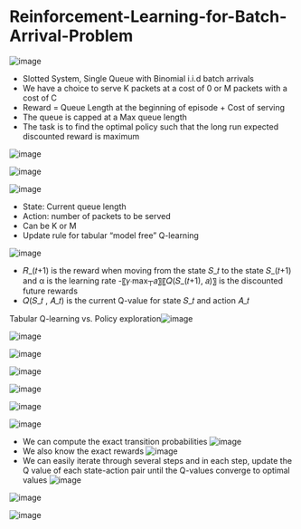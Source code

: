 # Reinforcement-Learning-for-Batch-Arrival-Problem

![image](https://github.com/Paarth353/Reinforcement-Learning-for-Batch-Arrival-Problem/assets/99269831/f2d61160-445e-4aee-be5f-08fe1679e8d7)

- Slotted System, Single Queue with Binomial i.i.d batch arrivals
- We have a choice to serve K packets at a cost of 0 or M packets with a cost of C 
- Reward = Queue Length at the beginning of episode + Cost of serving
- The queue is capped at a Max queue length 
- The task is to find the optimal policy such that the long run expected discounted reward is maximum


![image](https://github.com/Paarth353/Reinforcement-Learning-for-Batch-Arrival-Problem/assets/99269831/3bbb72a4-c069-4987-959c-60d883acc375)


![image](https://github.com/Paarth353/Reinforcement-Learning-for-Batch-Arrival-Problem/assets/99269831/2fa7e681-3bb8-481f-a57e-8d7b839f1860)


![image](https://github.com/Paarth353/Reinforcement-Learning-for-Batch-Arrival-Problem/assets/99269831/5a95dc7d-4770-4a55-9e1a-66deabf2b9ea)

- State: Current queue length
- Action: number of packets to be served
- Can be K or M
- Update rule for tabular “model free” Q-learning

![image](https://github.com/Paarth353/Reinforcement-Learning-for-Batch-Arrival-Problem/assets/99269831/e32f0fa4-4255-448d-8d78-8ad09ed7da32)

- 𝑅_(𝑡+1) is the reward when moving from the state 𝑆_𝑡  to the state 𝑆_(𝑡+1) and α is the learning rate
-〖𝛾⋅max┬𝑎〗⁡〖𝑄(𝑆_(𝑡+1), 𝑎)〗   is the discounted future rewards
- 𝑄(𝑆_𝑡  , 𝐴_𝑡) is the current Q-value for state 𝑆_𝑡 and action 𝐴_𝑡

Tabular Q-learning vs. Policy exploration![image](https://github.com/Paarth353/Reinforcement-Learning-for-Batch-Arrival-Problem/assets/99269831/04507934-a259-4939-a705-8abc442f1ccb)

![image](https://github.com/Paarth353/Reinforcement-Learning-for-Batch-Arrival-Problem/assets/99269831/dea10b4b-3a4d-41e2-a12a-ad696bd12e10)


![image](https://github.com/Paarth353/Reinforcement-Learning-for-Batch-Arrival-Problem/assets/99269831/cc58554a-a0d8-4bcd-96a6-734fe184a5c0)

![image](https://github.com/Paarth353/Reinforcement-Learning-for-Batch-Arrival-Problem/assets/99269831/60dbbf45-146c-48f1-af3b-ca03b94c77df)

![image](https://github.com/Paarth353/Reinforcement-Learning-for-Batch-Arrival-Problem/assets/99269831/a920c78b-344b-4e28-9e78-51f3e919d2d5)

![image](https://github.com/Paarth353/Reinforcement-Learning-for-Batch-Arrival-Problem/assets/99269831/05bce4b9-cb53-4819-a0c4-1d2e3d3d3a00)


![image](https://github.com/Paarth353/Reinforcement-Learning-for-Batch-Arrival-Problem/assets/99269831/cdb9341b-f59b-4773-a598-7f505d1296b1)

- We can compute the exact transition probabilities
![image](https://github.com/Paarth353/Reinforcement-Learning-for-Batch-Arrival-Problem/assets/99269831/68c39a07-4ade-435d-9b5a-6576f0bb6341)
- We also know the exact rewards
![image](https://github.com/Paarth353/Reinforcement-Learning-for-Batch-Arrival-Problem/assets/99269831/acf905d3-91bb-49f8-8f8e-ce3ddc529f70)
- We can easily iterate through several steps and in each step, update the Q value of each state-action pair until the Q-values converge to optimal values
![image](https://github.com/Paarth353/Reinforcement-Learning-for-Batch-Arrival-Problem/assets/99269831/50ab25af-c824-434f-b99a-717febd9f2de)


![image](https://github.com/Paarth353/Reinforcement-Learning-for-Batch-Arrival-Problem/assets/99269831/00318ea0-c9c6-4a7d-8bd2-d2530bb533c5)

![image](https://github.com/Paarth353/Reinforcement-Learning-for-Batch-Arrival-Problem/assets/99269831/44ec3dbc-87db-4bd2-acfb-db54ed0b2c38)






